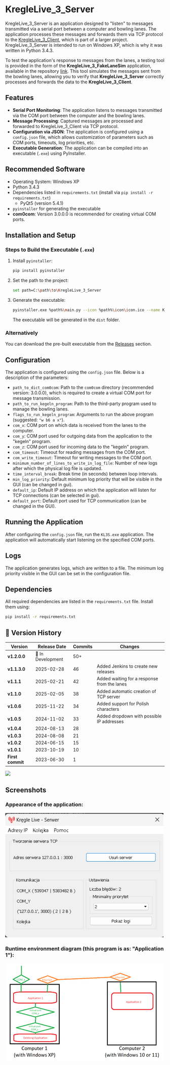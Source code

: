 # KregleLive_3_Server

KregleLive_3_Server is an application designed to "listen" to messages transmitted via a serial port between a computer and bowling lanes. The application processes these messages and forwards them via TCP protocol to the [KregleLive_3_Client](https://github.com/patlukas/KregleLive_3_Client), which is part of a larger project. KregleLive_3_Server is intended to run on Windows XP, which is why it was written in Python 3.4.3.

To test the application's response to messages from the lanes, a testing tool is provided in the form of the **KregleLive_3_FakeLaneSim** application, available in the repository [link](https://github.com/patlukas/KregleLive_3_FakeLaneSim). This tool simulates the messages sent from the bowling lanes, allowing you to verify that **KregleLive_3_Server** correctly processes and forwards the data to the **KregleLive_3_Client**.

## Features

- **Serial Port Monitoring**: The application listens to messages transmitted via the COM port between the computer and the bowling lanes.
- **Message Processing**: Captured messages are processed and forwarded to KregleLive_3_Client via TCP protocol.
- **Configuration via JSON**: The application is configured using a `config.json` file, which allows customization of parameters such as COM ports, timeouts, log priorities, etc.
- **Executable Generation**: The application can be compiled into an executable (`.exe`) using PyInstaller.

## Recommended Software

- Operating System: Windows XP
- Python 3.4.3
- Dependencies listed in `requirements.txt` (install via `pip install -r requirements.txt`)
  - PyQt5 (version 5.4.1)
- `pyinstaller` for generating the executable
- **com0com**: Version 3.0.0.0 is recommended for creating virtual COM ports.

## Installation and Setup

### Steps to Build the Executable (`.exe`)

1. Install `pyinstaller`:
   ```bash
   pip install pyinstaller
   ```

2. Set the path to the project:
   ```bash
   set path=C:\path\to\KregleLive_3_Server
   ```

3. Generate the executable:
   ```bash
   pyinstaller.exe %path%\main.py --icon %path%\icon\icon.ico --name KL3S.exe --onefile --noconsole
   ```

   The executable will be generated in the `dist` folder.

### Alternatively

You can download the pre-built executable from the [Releases](https://github.com/patlukas/KregleLive_3_Server/releases) section.

## Configuration

The application is configured using the `config.json` file. Below is a description of the parameters:

- `path_to_dict_com0com`: Path to the `com0com` directory (recommended version: 3.0.0.0), which is required to create a virtual COM port for message transmission.
- `path_to_run_kegeln_program`: Path to the third-party program used to manage the bowling lanes.
- `flags_to_run_kegeln_program`: Arguments to run the above program (suggested: `"w b6 a x"`).
- `com_x`: COM port on which data is received from the lanes to the computer.
- `com_y`: COM port used for outgoing data from the application to the "kegeln" program.
- `com_z`: COM port used for incoming data to the "kegeln" program.
- `com_timeout`: Timeout for reading messages from the COM port.
- `com_write_timeout`: Timeout for writing messages to the COM port.
- `minimum_number_of_lines_to_write_in_log_file`: Number of new logs after which the physical log file is updated.
- `time_interval_break`: Break time (in seconds) between loop intervals.
- `min_log_priority`: Default minimum log priority that will be visible in the GUI (can be changed in gui).
- `default_ip`: Default IP address on which the application will listen for TCP connections (can be selected in gui).
- `default_port`: Default port used for TCP communication (can be changed in the GUI).

## Running the Application

After configuring the `config.json` file, run the `KL3S.exe` application. The application will automatically start listening on the specified COM ports.

## Logs

The application generates logs, which are written to a file. The minimum log priority visible in the GUI can be set in the configuration file.

## Dependencies

All required dependencies are listed in the `requirements.txt` file. Install them using:
```bash
pip install -r requirements.txt
```

## 📌 Version History

| Version          | Release Date      | Commits | Changes                                      |
|------------------|-------------------|---------|----------------------------------------------|
| **v1.2.0.0**     | 🚧 In Development | 50+     |                                              |
| **v1.1.3.0**     | 2025-02-28        | 46      | Added Jenkins to create new releases         |  
| **v1.1.1**       | 2025-02-21        | 42      | Added waiting for a response from the lanes  |
| **v1.1.0**       | 2025-02-05        | 38      | Added automatic creation of TCP server       |
| **v1.0.6**       | 2025-11-22        | 34      | Added support for Polish characters          |
| **v1.0.5**       | 2024-11-02        | 33      | Added dropdown with possible IP addresses    |
| **v1.0.4**       | 2024-08-13        | 28      |                                              |
| **v1.0.3**       | 2024-08-08        | 21      |                                              |
| **v1.0.2**       | 2024-06-15        | 15      |                                              |
| **v1.0.1**       | 2023-10-19        | 10      |                                              |
| **First commit** | 2023-06-30        | 1       |                                              |

![](https://github.ct8.pl/readme/patlukas/KregleLive_3_Client)

## Screenshots

### Appearance of the application:
<img src="screenshots/SS_1.png" width="500">

### Runtime environment diagram (this program is as: "Application 1"):
<img src="screenshots/SS_2.png" width="500">
